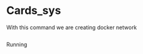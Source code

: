 # Cards_sys

With this command we are creating docker network
```docker network create --driver bridge --subnet 172.18.0.0/16 --gateway 172.18.0.1 docker-network
```
Running 
```docker run --name prometheus -d -p 9090:9090 -v /etc/prometheus/prometheus.yml:/etc/prometheus/prometheus.yml prom/prometheus --config.file="/etc/prometheus/prometheus.yml" 
```

```docker network connect --ip 172.18.0.2 docker-network prometheus
```


```http://localhost:9090/
```
